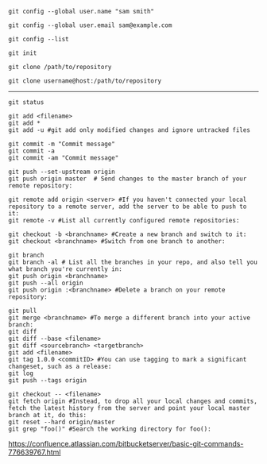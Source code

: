     git config --global user.name "sam smith"
    
    git config --global user.email sam@example.com
    
    git config --list

    git init 

    git clone /path/to/repository
    
    git clone username@host:/path/to/repository
------
    git status
    
    git add <filename>
    git add *
    git add -u #git add only modified changes and ignore untracked files

    git commit -m "Commit message"
    git commit -a
    git commit -am "Commit message"
    
    git push --set-upstream origin
    git push origin master  # Send changes to the master branch of your remote repository:
  
    git remote add origin <server> #If you haven't connected your local repository to a remote server, add the server to be able to push to it:
    git remote -v #List all currently configured remote repositories:

    git checkout -b <branchname> #Create a new branch and switch to it:
    git checkout <branchname> #Switch from one branch to another:
 
    git branch
    git branch -al # List all the branches in your repo, and also tell you what branch you're currently in:
    git push origin <branchname>
    git push --all origin
    git push origin :<branchname> #Delete a branch on your remote repository:

    git pull
    git merge <branchname> #To merge a different branch into your active branch:
    git diff
    git diff --base <filename>
    git diff <sourcebranch> <targetbranch>
    git add <filename>
    git tag 1.0.0 <commitID> #You can use tagging to mark a significant changeset, such as a release:
    git log
    git push --tags origin

    git checkout -- <filename>
    git fetch origin #Instead, to drop all your local changes and commits, fetch the latest history from the server and point your local master branch at it, do this:
    git reset --hard origin/master
    git grep "foo()" #Search the working directory for foo():






https://confluence.atlassian.com/bitbucketserver/basic-git-commands-776639767.html 
